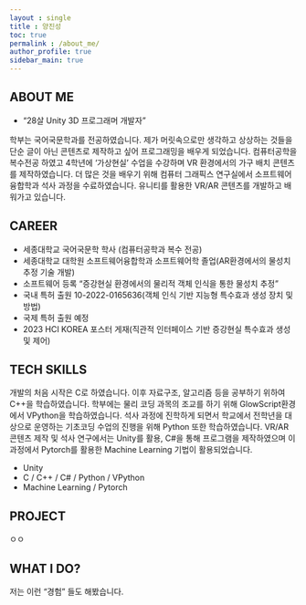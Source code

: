 ```yaml
---
layout : single
title : 양진성
toc: true
permalink : /about_me/
author_profile: true
sidebar_main: true
---
```


## ABOUT ME

   
+ “28살 Unity 3D 프로그래머 개발자”

학부는 국어국문학과를 전공하였습니다. 제가 머릿속으로만 생각하고 상상하는 것들을 단순 글이 아닌 콘텐츠로 제작하고 싶어 프로그래밍을 배우게 되었습니다. 컴퓨터공학을 복수전공 하였고 4학년에 ‘가상현실’ 수업을 수강하며 VR 환경에서의 가구 배치 콘텐츠를 제작하였습니다. 더 많은 것을 배우기 위해 컴퓨터 그래픽스 연구실에서 소프트웨어융합학과 석사 과정을 수료하였습니다. 유니티를 활용한 VR/AR 콘텐츠를 개발하고 배워가고 있습니다.

## CAREER

- 세종대학교 국어국문학 학사 (컴퓨터공학과 복수 전공)
- 세종대학교 대학원 소프트웨어융합학과 소프트웨어학 졸업(AR환경에서의 물성치 추정 기술 개발)
- 소프트웨어 등록 “증강현실 환경에서의 물리적 객체 인식을 통한 물성치 추정” 
- 국내 특허 출원 10-2022-0165636(객체 인식 기반 지능형 특수효과 생성 장치 및 방법)
- 국제 특허 출원 예정
- 2023 HCI KOREA 포스터 게재(직관적 인터페이스 기반 증강현실 특수효과 생성 및 제어)

## TECH SKILLS
개발의 처음 시작은 C로 하였습니다. 이후 자료구조, 알고리즘 등을 공부하기 위하여 C++을 학습하였습니다. 학부에는 물리 코딩 과목의 조교를 하기 위해 GlowScript환경에서 VPython을 학습하였습니다. 석사 과정에 진학하게 되면서 학교에서 전학년을 대상으로 운영하는 기초코딩 수업의 진행을 위해 Python 또한 학습하였습니다. VR/AR 콘텐츠 제작 및 석사 연구에서는 Unity를 활용, C#을 통해 프로그램을 제작하였으며 이 과정에서 Pytorch를 활용한 Machine Learning 기법이 활용되었습니다.

- Unity
- C / C++ / C# / Python / VPython
- Machine Learning / Pytorch

## PROJECT
ㅇㅇ

## WHAT I DO? 
저는 이런 “경험” 들도 해봤습니다.